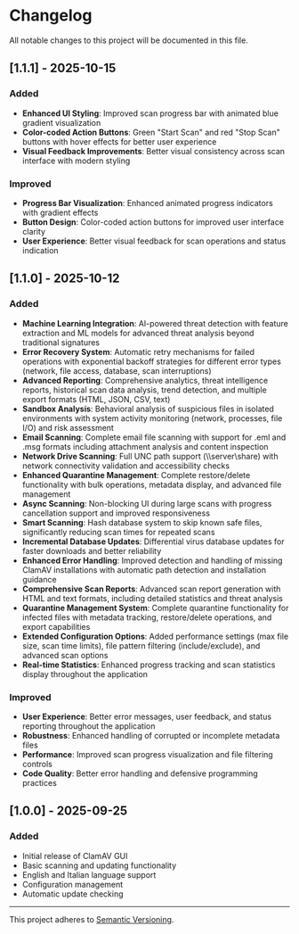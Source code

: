 # Changelog

All notable changes to this project will be documented in this file.

## [1.1.1] - 2025-10-15

### Added

- **Enhanced UI Styling**: Improved scan progress bar with animated blue gradient visualization
- **Color-coded Action Buttons**: Green "Start Scan" and red "Stop Scan" buttons with hover effects for better user experience
- **Visual Feedback Improvements**: Better visual consistency across scan interface with modern styling

### Improved

- **Progress Bar Visualization**: Enhanced animated progress indicators with gradient effects
- **Button Design**: Color-coded action buttons for improved user interface clarity
- **User Experience**: Better visual feedback for scan operations and status indication

## [1.1.0] - 2025-10-12

### Added

- **Machine Learning Integration**: AI-powered threat detection with feature extraction and ML models for advanced threat analysis beyond traditional signatures
- **Error Recovery System**: Automatic retry mechanisms for failed operations with exponential backoff strategies for different error types (network, file access, database, scan interruptions)
- **Advanced Reporting**: Comprehensive analytics, threat intelligence reports, historical scan data analysis, trend detection, and multiple export formats (HTML, JSON, CSV, text)
- **Sandbox Analysis**: Behavioral analysis of suspicious files in isolated environments with system activity monitoring (network, processes, file I/O) and risk assessment
- **Email Scanning**: Complete email file scanning with support for .eml and .msg formats including attachment analysis and content inspection
- **Network Drive Scanning**: Full UNC path support (\\\\server\\share) with network connectivity validation and accessibility checks
- **Enhanced Quarantine Management**: Complete restore/delete functionality with bulk operations, metadata display, and advanced file management
- **Async Scanning**: Non-blocking UI during large scans with progress cancellation support and improved responsiveness
- **Smart Scanning**: Hash database system to skip known safe files, significantly reducing scan times for repeated scans
- **Incremental Database Updates**: Differential virus database updates for faster downloads and better reliability
- **Enhanced Error Handling**: Improved detection and handling of missing ClamAV installations with automatic path detection and installation guidance
- **Comprehensive Scan Reports**: Advanced scan report generation with HTML and text formats, including detailed statistics and threat analysis
- **Quarantine Management System**: Complete quarantine functionality for infected files with metadata tracking, restore/delete operations, and export capabilities
- **Extended Configuration Options**: Added performance settings (max file size, scan time limits), file pattern filtering (include/exclude), and advanced scan options
- **Real-time Statistics**: Enhanced progress tracking and scan statistics display throughout the application

### Improved

- **User Experience**: Better error messages, user feedback, and status reporting throughout the application
- **Robustness**: Enhanced handling of corrupted or incomplete metadata files
- **Performance**: Improved scan progress visualization and file filtering controls
- **Code Quality**: Better error handling and defensive programming practices

## [1.0.0] - 2025-09-25

### Added

- Initial release of ClamAV GUI
- Basic scanning and updating functionality
- English and Italian language support
- Configuration management
- Automatic update checking

---

This project adheres to [Semantic Versioning](https://semver.org/spec/v2.0.0.html).
